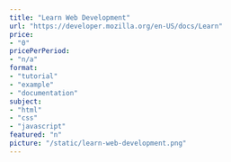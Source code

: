```yaml
---
title: "Learn Web Development"
url: "https://developer.mozilla.org/en-US/docs/Learn"
price: 
- "0"
pricePerPeriod: 
- "n/a"
format: 
- "tutorial"
- "example"
- "documentation"
subject: 
- "html"
- "css"
- "javascript"
featured: "n"
picture: "/static/learn-web-development.png"
---
```

